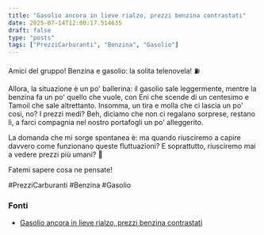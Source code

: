 ```yaml
---
title: "Gasolio ancora in lieve rialzo, prezzi benzina contrastati"
date: 2025-07-14T12:00:17.514635
draft: false
type: "posts"
tags: ["PrezziCarburanti", "Benzina", "Gasolio"]
---
```


Amici del gruppo!  Benzina e gasolio: la solita telenovela! ⛽️

Allora, la situazione è un po' ballerina: il gasolio sale leggermente, mentre la benzina fa un po' quello che vuole, con Eni che scende di un centesimo e Tamoil che sale altrettanto.  Insomma, un tira e molla che ci lascia un po' così, no?  I prezzi medi? Beh, diciamo che non ci regalano sorprese, restano lì, a farci compagnia nel nostro portafogli un po' alleggerito.  

La domanda che mi sorge spontanea è:  ma quando riusciremo a capire davvero come funzionano queste fluttuazioni?  E soprattutto, riusciremo mai a vedere prezzi più umani? 🤔

Fatemi sapere cosa ne pensate!  

#PrezziCarburanti #Benzina #Gasolio


### Fonti
- [Gasolio ancora in lieve rialzo, prezzi benzina contrastati](https://www.ansa.it/sito/notizie/topnews/2025/07/14/gasolio-ancora-in-lieve-rialzo-prezzi-benzina-contrastati_fc7e131d-2763-4cb2-9711-456ffd5cac11.html)
